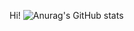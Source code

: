 Hi!
![Anurag's GitHub stats](https://github-readme-stats.vercel.app/api?username=usun813&show_icons=true&theme=nightowl)
